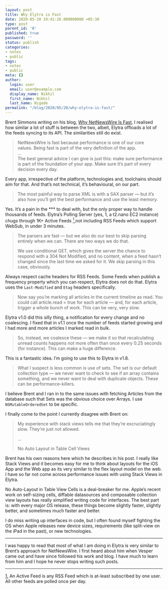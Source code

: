 ```yaml
---
layout: post
title: Why Elytra is Fast
date: 2020-05-20 19:41:26.000000000 +05:30
type: post
parent_id: '0'
published: true
password: ''
status: publish
categories:
- notes
- public
tags:
- notes
- public
meta: {}
author:
  login: user
  email: user@example.com
  display_name: Nikhil
  first_name: Nikhil
  last_name: Nigade
permalink: "/blog/2020/05/20/why-elytra-is-fast/"
---
```

<p>Brent Simmons writing on his blog, <a href="https://inessential.com/2020/05/18/why_netnewswire_is_fast">Why NetNewsWire Is Fast</a>, I realised how similar a lot of stuff is between the two, albeit, Elytra offloads a lot of the feeds syncing to its API. The similarities still do exist. </p>
<blockquote>
<p>NetNewsWire is fast because performance is one of our core values. Being fast is part of the very definition of the app.<br />...<br />The best general advice I can give is just this: make sure performance is part of the foundation of your app. Make sure it‘s part of every decision every day.</p>
</blockquote>
<p>Every app, irrespective of the platform, technologies and, toolchains should aim for that. And that’s not technical, it’s behavioural, on our part. </p>
<blockquote>
<p>The most painful way to parse XML is with a SAX parser — but it’s also how you’ll get the best performance and use the least memory.</p>
</blockquote>
<p>Yes. It’s a pain in the *** to deal with, but the only proper way to handle thousands of feeds. Elytra’s Polling Server (yes, 1, a t2.nano EC2 instance) chugs through 1K+ Active Feeds <a id="fn-202005201" href="#fn-ref-202005201"><sup>1</sup></a>,not including RSS Feeds which support WebSub, in under 3 minutes.</p>
<blockquote>
<p>The parsers are fast — but we also do our best to skip parsing entirely when we can. There are two ways we do that.</p>
<p>We use conditional GET, which gives the server the chance to respond with a 304 Not Modified, and no content, when a feed hasn’t changed since the last time we asked for it. We skip parsing in this case, obviously.</p>
</blockquote>
<p>Always respect cache headers for RSS Feeds. Some Feeds when publish a frequency property which you can respect, Elytra does not do that. Elytra uses the <code>Last-Modified</code> and <code>Etag</code> headers specifically. </p>
<blockquote>
<p>Now say you’re marking all articles in the current timeline as read. You could call article.read = true for each article — and, for each article, trigger a whole bunch of work. This can be very, very slow.</p>
</blockquote>
<p>Elytra v1.0 did this silly thing, a notification for every change and no coalescing. I fixed that in v1.1 once the number of feeds started growing and I had more and more articles I marked read in bulk. </p>
<blockquote>
<p>So, instead, we coalesce these — we make it so that recalculating unread counts happens not more often than once every 0.25 seconds (for instance). This can make a huge difference.</p>
</blockquote>
<p>This is a fantastic idea. I’m going to use this to Elytra in v1.8. </p>
<blockquote>
<p>What I suspect is less common is use of sets. The set is our default collection type — we never want to check to see if an array contains something, and we never want to deal with duplicate objects. These can be performance-killers.</p>
</blockquote>
<p>I believe Brent and I ran in to the same issues with fetching Articles from the database such that Sets was the obvious choice over Arrays. I use <code>NSMutableOrderedSet</code> to be specific. </p>
<p>I finally come to the point I currently disagree with Brent on: </p>
<blockquote>
<p>My experience with stack views tells me that they’re excruciatingly slow. They’re just not allowed.</p>
<p>...</p>
<p>No Auto Layout in Table Cell Views</p>
</blockquote>
<p>Brent has his own reasons here which he describes in his post. I really like Stack Views and it becomes easy for me to think about layouts for the iOS App and the Web app as its very similar to the flex layout model on the web. I have so far not come across performance issues with using Stack Views in Elytra. </p>
<p>No Auto-Layout in Table View Cells is a deal-breaker for me. Apple’s recent work on self-sizing cells, diffable datasources and composable collection view layouts has really simplified writing code for interfaces. The best part is: with every major OS release, these things become slightly faster, slightly better, and sometimes much faster and better. </p>
<p>I do miss writing up interfaces in code, but I often found myself fighting the OS when Apple releases new device sizes, requirements (like split-view on the iPad in the past), or new technologies. </p>
<hr />
<p>I was happy to read that most of what I am doing in Elytra is very similar to Brent’s approach for NetNewsWire. I first heard about him when Vesper came out and have since followed his work and blog. I have much to learn from him and I hope he never stops writing such posts. </p>
<hr />
<p id="fn-ref-202005201"><a href="#fn-202005201">1.</a> An Active Feed is any RSS Feed which is at-least subscribed by one user. All other feeds are polled once per day.</p>
